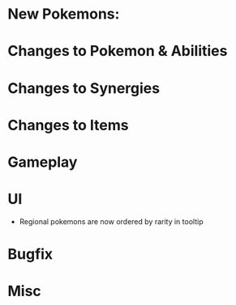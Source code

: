 # New Pokemons:

# Changes to Pokemon & Abilities

# Changes to Synergies

# Changes to Items

# Gameplay

# UI

- Regional pokemons are now ordered by rarity in tooltip

# Bugfix

# Misc
